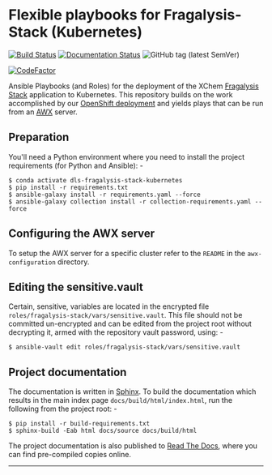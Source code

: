 # Flexible playbooks for Fragalysis-Stack (Kubernetes)

[![Build Status](https://travis-ci.com/InformaticsMatters/dls-fragalysis-stack-kubernetes.svg?branch=master)](https://travis-ci.com/InformaticsMatters/dls-fragalysis-stack-kubernetes)
[![Documentation Status](https://readthedocs.org/projects/im-dls-fragalysis-stack-kubernetes/badge/?version=latest)](https://im-dls-fragalysis-stack-kubernetes.readthedocs.io/en/latest/?badge=latest)
![GitHub tag (latest SemVer)](https://img.shields.io/github/v/tag/informaticsmatters/dls-fragalysis-stack-kubernetes)

[![CodeFactor](https://www.codefactor.io/repository/github/informaticsmatters/dls-fragalysis-stack-kubernetes/badge/master)](https://www.codefactor.io/repository/github/informaticsmatters/dls-fragalysis-stack-kubernetes/overview/master)

Ansible Playbooks (and Roles) for the deployment of the XChem [Fragalysis Stack]
application to Kubernetes. This repository builds on the work accomplished
by our [OpenShift deployment] and yields plays that can be run from an [AWX]
server.

## Preparation
You'll need a Python environment where you need to install the project
requirements (for Python and Ansible): -

    $ conda activate dls-fragalysis-stack-kubernetes
    $ pip install -r requirements.txt
    $ ansible-galaxy install -r requirements.yaml --force
    $ ansible-galaxy collection install -r collection-requirements.yaml --force

## Configuring the AWX server
To setup the AWX server for a specific cluster refer to the `README`
in the `awx-configuration` directory.

## Editing the sensitive.vault
Certain, sensitive, variables are located in the encrypted file
`roles/fragalysis-stack/vars/sensitive.vault`. This file should not be
committed un-encrypted and can be edited from the project root without 
decrypting it, armed with the repository vault password, using: -

    $ ansible-vault edit roles/fragalysis-stack/vars/sensitive.vault

## Project documentation
The documentation is written in [Sphinx]. To build the documentation
which results in the main index page `docs/build/html/index.html`,
run the following from the project root: -

    $ pip install -r build-requirements.txt
    $ sphinx-build -Eab html docs/source docs/build/html

The project documentation is also published to [Read The Docs],
where you can find pre-compiled copies online.
 
---

[awx]: https://github.com/ansible/awx
[fragalysis stack]: https://github.com/xchem/fragalysis-stack
[openshift deployment]: https://github.com/InformaticsMatters/dls-fragalysis-stack-openshift
[read the docs]: https://im-dls-fragalysis-stack-kubernetes.readthedocs.io/en/stable/
[sphinx]: https://pypi.org/project/Sphinx/
[notes]: https://raw.githubusercontent.com/InformaticsMatters/okd-orchestrator/master/README-SPHINX.md
